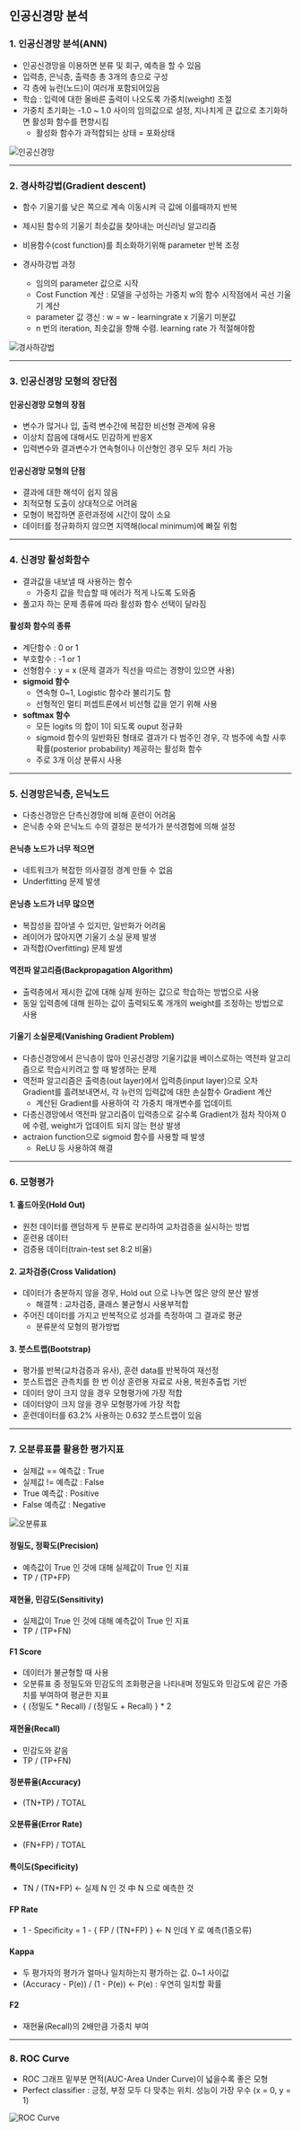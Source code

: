 ## 인공신경망 분석
### 1. 인공신경망 분석(ANN)
- 인공신경망을 이용하면 분류 및 회구, 예측을 할 수 있음
- 입력층, 은닉층, 출력층 총 3개의 층으로 구성
- 각 층에 뉴런(노드)이 여러개 포함되어있음
- 학습 : 입력에 대한 올바른 출력이 나오도록 가중치(weight) 조절
- 가중치 초기화는 -1.0 ~ 1.0 사이의 임의값으로 설정, 지나치게 큰 값으로 초기화하면 활성화 함수를 편향시킴
  - 활성화 함수가 과적합되는 상태 = 포화상태

![인공신경망](https://github.com/silverywaves/IT_ACADEMY/assets/155939946/a7f4bc92-d454-4adc-b844-a10a5b8bc6de)

 ---

### 2. 경사하강법(Gradient descent)
- 함수 기울기를 낮은 쪽으로 계속 이동시켜 극 값에 이를때까지 반복
- 제시된 함수의 기울기 최솟값을 찾아내는 머신러닝 알고리즘
- 비용함수(cost function)를 최소화하기위해 parameter 반복 조정

- 경사하강법 과정
  - 임의의 parameter 값으로 시작
  - Cost Function 계산 : 모델을 구성하는 가중치 w의 함수 시작점에서 곡선 기울기 계산
  - parameter 값 갱신 : w = w - learningrate x 기울기 미분값
  - n 번의 iteration, 최솟값을 향해 수렴. learning rate 가 적절해야함
    
![경사하강법](https://github.com/silverywaves/IT_ACADEMY/assets/155939946/9e046f40-aa41-4ca0-9ed9-560662c4b3a6)


 ---

### 3. 인공신경망 모형의 장단점
#### 인공신경망 모형의 장점
  - 변수가 많거나 입, 출력 변수간에 복잡한 비선형 관계에 유용
  - 이상치 잡음에 대해서도 민감하게 반응X
  - 입력변수와 결과변수가 연속형이나 이산형인 경우 모두 처리 가능


#### 인공신경망 모형의 단점
  - 결과에 대한 해석이 쉽지 않음
  - 최적모형 도출이 상대적으로 어려움
  - 모형이 복잡하면 훈련과정에 시간이 많이 소요
  - 데이터를 정규화하지 않으면 지역해(local minimum)에 빠질 위험


---

### 4. 신경망 활성화함수
- 결과값을 내보낼 때 사용하는 함수
  - 가중치 값을 학습할 때 에러가 적게 나도록 도와줌
- 풀고자 하는 문제 종류에 따라 활성화 함수 선택이 달라짐

#### 활성화 함수의 종류
  - 계단함수 : 0 or 1
  - 부호함수 : -1 or 1
  - 선형함수 : y = x (문제 결과가 직선을 따르는 경향이 있으면 사용)
  - **sigmoid 함수**
    - 연속형 0~1, Logistic 함수라 불리기도 함
    - 선형적인 멀티 퍼셉트론에서 비선형 값을 얻기 위해 사용
  - **softmax 함수**
    - 모든 logits 의 합이 1이 되도록 ouput 정규화
    - sigmoid 함수의 일반화된 형태로 결과가 다 범주인 경우, 각 범주에 속할 사후확률(posterior probability) 제공하는 활성화 함수
    - 주로 3개 이상 분류시 사용


---

### 5. 신경망은닉층, 은닉노드
- 다층신경망은 단측신경망에 비해 훈련이 어려움
- 은닉층 수와 은닉노드 수의 결정은 분석가가 분석경험에 의해 설정


#### 은닉층 노드가 너무 적으면
  - 네트워크가 복잡한 의사결정 경계 만들 수 없음
  - Underfitting 문제 발생


#### 은닝층 노드가 너무 많으면
  - 복잡성을 잡아낼 수 있지만, 일반화가 어려움
  - 레이어가 많아지면 기울기 소실 문제 발생
  - 과적합(Overfitting) 문제 발생


#### 역전파 알고리즘(Backpropagation Algorithm)
  - 출력층에서 제시한 값에 대해 실제 원하는 값으로 학습하는 방법으로 사용
  - 동일 입력층에 대해 원하는 값이 출력되도록 개개의 weight를 조정하는 방법으로 사용


#### 기울기 소실문제(Vanishing Gradient Problem)
  - 다층신경망에서 은닉층이 많아 인공신경망 기울기값을 베이스로하는 역전파 알고리즘으로 학습시키려고 할 때 발생하는 문제
  - 역전파 알고리즘은 출력층(out layer)에서 입력층(input layer)으로 오차 Gradient를 흘려보내면서, 
    각 뉴런의 입력값에 대한 손실함수 Gradient 계산
    - 계산된 Gradient를 사용하여 각 가중치 매개변수를 업데이트
  - 다층신경망에서 역전파 알고리즘이 입력층으로 갈수록 Gradient가 점차 작아져 0에 수렴, weight가 업데이트 되지 않는 현상 발생
  - actraion function으로 sigmoid 함수를 사용할 때 발생
    - ReLU 등 사용하여 해결


---

### 6. 모형평가
#### 1. 홀드아웃(Hold Out)
  - 원천 데이터를 랜덤하게 두 분류로 분리하여 교차검증을 실시하는 방법
  - 훈련용 데이터
  - 검증용 데이터(train-test set 8:2 비율)


#### 2. 교차검증(Cross Validation)
  - 데이터가 충분하지 않을 경우, Hold out 으로 나누면 많은 양의 분산 발생
    - 해결책 : 교차검증, 클래스 불균형시 사용부적합
  - 주어진 데이터를 가지고 반복적으로 성과를 측정하여 그 결과로 평균
    - 분류분석 모형의 평가방법


#### 3. 붓스트랩(Bootstrap)
  - 평가를 반복(교차검증과 유사), 훈련 data를 반복하여 재선정
  - 붓스트랩은 관측치를 한 번 이상 훈련용 자료로 사용, 복원추출법 기반
  - 데이터 양이 크지 않을 경우 모형평가에 가장 적합
  - 데이터양이 크지 않을 경우 모형평가에 가장 적합
  - 훈련데이터를 63.2% 사용하는 0.632 붓스트랩이 있음


---

### 7. 오분류표를 활용한 평가지표
- 실제값 == 예측값 : True
- 실제값 != 예측값 : False
- True 예측값 : Positive
- False 예측값 : Negative

![오분류표](https://github.com/silverywaves/IT_ACADEMY/assets/155939946/c5866d66-4f8b-4309-ae5f-33e110cd66e7)

#### 정밀도, 정확도(Precision)
  - 예측값이 True 인 것에 대해 실제값이 True 인 지표
  - TP / (TP+FP)


#### 재현율, 민감도(Sensitivity)
  - 실제값이 True 인 것에 대해 예측값이 True 인 지표
  - TP / (TP+FN)


#### F1 Score
  - 데이터가 불균형할 때 사용
  - 오분류표 중 정밀도와 민감도의 조화평균을 나타내며 정밀도와 민감도에 같은 가중치를 부여하여 평균한 지표
  - { (정밀도 * Recall) / (정밀도 + Recall) } * 2


#### 재현율(Recall)
  - 민감도와 같음
  - TP / (TP+FN)


#### 정분류율(Accuracy)
  - (TN+TP) / TOTAL


#### 오분류율(Error Rate)
  - (FN+FP) / TOTAL


#### 특이도(Specificity)
  - TN / (TN+FP)  <- 실제 N 인 것 中 N 으로 예측한 것


#### FP Rate
  - 1 - Specificity = 1 - { FP / (TN+FP) }  <- N 인데 Y 로 예측(1종오류)


#### Kappa
  - 두 평가자의 평가가 얼마나 일치하는지 평가하는 값. 0~1 사이값
  - (Accuracy - P(e)) / (1 - P(e))  <- P(e) : 우연히 일치할 확률


#### F2
  - 재현율(Recall)의 2배만큼 가중치 부여


---

### 8. ROC Curve
  - ROC 그래프 밑부분 면적(AUC-Area Under Curve)이 넓을수록 좋은 모형
  - Perfect classifier : 긍정, 부정 모두 다 맞추는 위치. 성능이 가장 우수 (x = 0, y = 1)


![ROC Curve](https://github.com/silverywaves/IT_ACADEMY/assets/155939946/3ea1f752-7219-47f4-8dee-8962237865a8)


